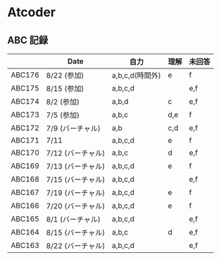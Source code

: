 # Atcoder

## ABC 記録

|        | Date              | 自力    | 理解 | 未回答 |
| ------ | ----------------- | ------- | ---- | ------ |
| ABC176 | 8/22 (参加)       | a,b,c,d(時間外) | e | f |
| ABC175 | 8/15 (参加)       | a,b,c,d |      | e,f    |
| ABC174 | 8/2 (参加)        | a,b,d   | c    | e,f    |
| ABC173 | 7/5 (参加)        | a,b,c   | d,e  | f      |
| ABC172 | 7/9 (バーチャル)  | a,b     | c,d  | e,f    |
| ABC171 | 7/11              | a,b,c,d | e    | f      |
| ABC170 | 7/12 (バーチャル) | a,b,c   | d    | e,f    |
| ABC169 | 7/13 (バーチャル) | a,b,c,d | e    | f      |
| ABC168 | 7/15 (バーチャル) | a,b,c,d |      | e,f    |
| ABC167 | 7/19 (バーチャル) | a,b,c,d | e    | f      |
| ABC166 | 7/20 (バーチャル) | a,b,c,d | e    | f      |
| ABC165 | 8/1  (バーチャル) | a,b,c,d |      | e,f    |
| ABC164 | 8/15 (バーチャル) | a,b,c   | d    | e,f    |
| ABC163 | 8/22 (バーチャル) | a,b,c,d |      | e,f    |
